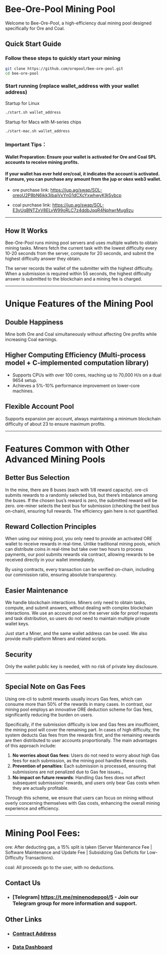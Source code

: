 # Bee-Ore-Pool Mining Pool


Welcome to Bee-Ore-Pool, a high-efficiency dual mining pool designed specifically for Ore and Coal.


## Quick Start Guide

### Follow these steps to quickly start your mining

```bash
git clone https://github.com/orepool/bee-ore-pool.git
cd bee-ore-pool
```

### Start running (replace wallet_address with your wallet address)

Startup for Linux
```bash
./start.sh wallet_address 
```

Startup for Macs with M-series chips
```bash
./start-mac.sh wallet_address 
```


### **Important Tips**： 

#### Wallet Preparation: Ensure your wallet is activated for Ore and Coal SPL accounts to receive mining profits.

#### If your wallet has ever held ore/coal, it indicates the account is activated. If unsure, you can purchase any amount from the jup or okex web3 wallet.

- ore purchase link: https://jup.ag/swap/SOL-oreoU2P8bN6jkk3jbaiVxYnG1dCXcYxwhwyK9jSybcp

- coal purchase link: https://jup.ag/swap/SOL-E3yUqBNTZxV8ELvW99oRLC7z4ddbJqqR4NphwrMug9zu


---
## How It Works


Bee-Ore-Pool runs mining pool servers and uses multiple wallets to obtain mining tasks. Miners fetch the current task with the lowest difficulty every 10-20 seconds from the server, compute for 20 seconds, and submit the highest difficulty answer they obtain.

The server records the wallet of the submitter with the highest difficulty. When a submission is required within 55 seconds, the highest difficulty answer is submitted to the blockchain and a mining fee is charged.

----

# Unique Features of the Mining Pool

## Double Happiness

Mine both Ore and Coal simultaneously without affecting Ore profits while increasing Coal earnings.

## Higher Computing Efficiency (Multi-process model + C-implemented computation library)
- Supports CPUs with over 100 cores, reaching up to 70,000 H/s on a dual 9654 setup.
- Achieves a 5%-10% performance improvement on lower-core machines.

## Flexible Account Pool

Supports expansion per account, always maintaining a minimum blockchain difficulty of about 23 to ensure maximum profits.

---
# Features Common with Other Advanced Mining Pools


## Better Bus Selection


In the mine, there are 8 buses (each with 1/8 reward capacity). ore-cli submits rewards to a randomly selected bus, but there’s imbalance among the buses. If the chosen bus’s reward is zero, the submitted reward will be zero. ore-miner selects the best bus for submission (checking the best bus on-chain), ensuring full rewards. The efficiency gain here is not quantified.



## Reward Collection Principles


When using our mining pool, you only need to provide an activated ORE wallet to receive rewards in real-time. Unlike traditional mining pools, which can distribute coins in real-time but take over two hours to process payments, our pool submits rewards via contract, allowing rewards to be received directly in your wallet immediately.

By using contracts, every transaction can be verified on-chain, including our commission ratio, ensuring absolute transparency.


## Easier Maintenance


We handle blockchain interactions. Miners only need to obtain tasks, compute, and submit answers, without dealing with complex blockchain interactions. We use an account pool on the server side for proof requests and task distribution, so users do not need to maintain multiple private wallet keys.

Just start a Miner, and the same wallet address can be used. We also provide multi-platform Miners and related scripts.


## Security


Only the wallet public key is needed, with no risk of private key disclosure.

---

## Special Note on Gas Fees


Using ore-cli to submit rewards usually incurs Gas fees, which can consume more than 50% of the rewards in many cases. In contrast, our mining pool employs an innovative ORE deduction scheme for Gas fees, significantly reducing the burden on users.

Specifically, if the submission difficulty is low and Gas fees are insufficient, the mining pool will cover the remaining part. In cases of high difficulty, the system deducts Gas fees from the rewards first, and the remaining rewards are then distributed to user accounts proportionally. The main advantages of this approach include:

1. **No worries about Gas fees**: Users do not need to worry about high Gas fees for each submission, as the mining pool handles these costs.
2. **Prevention of penalties**: Each submission is processed, ensuring that submissions are not penalized due to Gas fee issues.。
3. **No impact on future rewards**: Handling Gas fees does not affect subsequent submissions’ rewards, and users only bear Gas costs when they are actually profitable.

Through this scheme, we ensure that users can focus on mining without overly concerning themselves with Gas costs, enhancing the overall mining experience and efficiency.

----

# Mining Pool Fees: 
ore: After deducting gas, a 15% split is taken (Server Maintenance Fee | Software Maintenance and Update Fee | Subsidizing Gas Deficits for Low-Difficulty Transactions).

coal: All proceeds go to the user, with no deductions.

## Contact Us

 - ### [Telegram] https://t.me/minenodepool/5 - Join our Telegram group for more information and support.

## Other Links

- ### [Contract Address](https://solscan.io/account/7izHHMQNrvCs1WKDn1YQvmd82smDmChzpB9pGynHmgtv)
- ### [Data Dashboard](https://dune.com/links789/ore-mine-pool)
